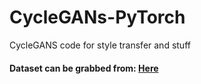# CycleGANs-PyTorch
CycleGANS code for style transfer and stuff
#### Dataset can be grabbed from: [Here](http://abhishekyana.ml/datasets/youngNold.zip)
